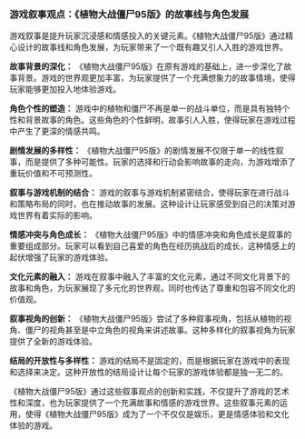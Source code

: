 ### 游戏叙事观点：《植物大战僵尸95版》的故事线与角色发展

游戏叙事是提升玩家沉浸感和情感投入的关键元素。《植物大战僵尸95版》通过精心设计的故事线和角色发展，为玩家带来了一个既有趣又引人入胜的游戏世界。

**故事背景的深化：**
《植物大战僵尸95版》在原有游戏的基础上，进一步深化了故事背景。游戏的世界观更加丰富，为玩家提供了一个充满想象力的故事情境，使得玩家能够更加投入地体验游戏。

**角色个性的塑造：**
游戏中的植物和僵尸不再是单一的战斗单位，而是具有独特个性和背景故事的角色。这些角色的个性鲜明，故事引人入胜，使得玩家在游戏过程中产生了更深的情感共鸣。

**剧情发展的多样性：**
《植物大战僵尸95版》的剧情发展不仅限于单一的线性叙事，而是提供了多种可能性。玩家的选择和行动会影响故事的走向，为游戏增添了重玩价值和不可预测性。

**叙事与游戏机制的结合：**
游戏的叙事与游戏机制紧密结合，使得玩家在进行战斗和策略布局的同时，也在推动故事的发展。这种设计让玩家感受到自己的决策对游戏世界有着实际的影响。

**情感冲突与角色成长：**
《植物大战僵尸95版》中的情感冲突和角色成长是叙事的重要组成部分。玩家可以看到自己喜爱的角色在经历挑战后的成长，这种情感上的起伏增强了玩家的游戏体验。

**文化元素的融入：**
游戏在叙事中融入了丰富的文化元素，通过不同文化背景下的故事和角色，为玩家展现了多元化的世界观，同时也传达了尊重和包容不同文化的价值观。

**叙事视角的创新：**
《植物大战僵尸95版》尝试了多种叙事视角，包括从植物的视角、僵尸的视角甚至是中立角色的视角来讲述故事。这种多样化的叙事视角为玩家提供了全新的游戏体验。

**结局的开放性与多样性：**
游戏的结局不是固定的，而是根据玩家在游戏中的表现和选择来决定。这种开放性的结局设计让每个玩家的游戏体验都是独一无二的。

《植物大战僵尸95版》通过这些叙事观点的创新和实践，不仅提升了游戏的艺术性和深度，也为玩家提供了一个充满故事和情感的游戏世界。这些叙事元素的运用，使得《植物大战僵尸95版》成为了一个不仅仅是娱乐，更是情感体验和文化体验的游戏。
